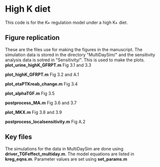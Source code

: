 # High K diet
This code is for the K+ regulation model under a high K+ diet.

## Figure replication
These are the files use for making the figures in the manuscript. The simulation data is stored in the directory "MultiDaySim/" and the sensitivity analysis data is sotred in "Sensitivity/". This is used to make the plots.
**plot_urine_highK_GFRPT.m** Fig 3.1 and 3.3

**plot_highK_GFRPT.m** Fig 3.2 and A.1

**plot_etaPTKreab_change.m** Fig 3.4

**plot_alphaTGF.m** Fig 3.5

**postprocess_MA.m** Fig 3.6 and 3.7

**plot_MKX.m** Fig 3.8 and 3.9

**postprocess_localsensitivity.m** Fig A.2

## Key files

The simulations for the data in MultiDaySim are done using **driver_TGFeffect_multiday.m**.
The model equations are listed in **kreg_eqns.m**.
Parameter values are set using **set_params.m**

